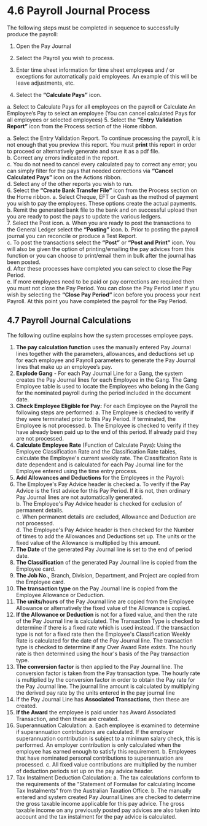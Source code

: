 # 4.6	Payroll Journal Process
The following steps must be completed in sequence to successfully produce the payroll:

1.	Open the Pay Journal

2.	Select the Payroll you wish to process.

3.	Enter time sheet information for time sheet employees and / or exceptions for automatically paid employees.  An example of this will be leave adjustments, etc.

4.	Select the **“Calculate Pays”** icon.
 
a.	Select to Calculate Pays for all employees on the payroll or Calculate An Employee’s Pay to select an employee (You can cancel calculated Pays for all employees or selected employees)
5.	Select the **“Entry Validation Report”** icon from the Process section of the Home ribbon.

a.	Select the Entry Validation Report.  To continue processing the payroll, it is not enough that you preview this report. You must **print** this report in order to proceed or alternatively generate and save it as a pdf file.  
b.	Correct any errors indicated in the report.  
c.	You do not need to cancel every calculated pay to correct any error; you can simply filter for the pays that needed corrections via **“Cancel Calculated Pays”** icon on the Actions ribbon.  
d.	Select any of the other reports you wish to run.  
6.	Select the **“Create Bank Transfer File”** icon from the Process section on the Home ribbon.
a.	Select Cheque, EFT or Cash as the method of payment you wish to pay the employees.  These options create the actual payments.
b.	Remit the generated bank file to the bank and on successful upload then you are ready to post the pays to update the various ledgers.  
7.	Select the Post icon.
a.	When you are ready to post the transactions to the General Ledger select the **“Posting”** icon.
b.	Prior to posting the payroll journal you can reconcile or produce a Test Report.  
c.	To post the transactions select the **“Post”** or **“Post and Print”** icon.  You will also be given the option of printing/emailing the pay advices from this function or you can choose to print/email them in bulk after the journal has been posted.  
d.	After these processes have completed you can select to close the Pay Period.  
e.	If more employees need to be paid or pay corrections are required then you must not close the Pay Period.  You can close the Pay Period later if you wish by selecting the **“Close Pay Period”** icon before you process your next Payroll.
At this point you have completed the payroll for the Pay Period. 

## 4.7	Payroll Journal Calculations
The following outline explains how the system processes employee pays.

1.	**The pay calculation function** uses the manually entered Pay Journal lines together with the parameters, allowances, and deductions set up for each employee and Payroll parameters to generate the Pay Journal lines that make up an employee’s pay.
2.	**Explode Gang** - For each Pay Journal Line for a Gang, the system creates the Pay Journal lines for each Employee in the Gang.  The Gang Employee table is used to locate the Employees who belong in the Gang for the nominated payroll during the period included in the document date.
3.	**Check Employee Eligible for Pay:** For each Employee on the Payroll the following steps are performed:
a.	The Employee is checked to verify if they were terminated prior to this Pay Period.  If terminated, the Employee is not processed.
b.	The Employee is checked to verify if they have already been paid up to the end of this period.  If already paid they are not processed.
4.	**Calculate Employee Rate** (Function of Calculate Pays): Using the Employee Classification Rate and the Classification Rate tables, calculate the Employee's current weekly rate.  The Classification Rate is date dependent and is calculated for each Pay Journal line for the Employee entered using the time entry process.
5.	**Add Allowances and Deductions** for the Employees in the Payroll:
6.	The Employee's Pay Advice header is checked 
a.	To verify if the Pay Advice is the first advice for this Pay Period.  If it is not, then ordinary Pay Journal lines are not automatically generated.  
b.	The Employee's Pay Advice header is checked for exclusion of permanent details.  
c.	When permanent details are excluded, Allowance and Deduction are not processed.  
d.	The Employee's Pay Advice header is then checked for the Number of times to add the Allowances and Deductions set up.  The units or the fixed value of the Allowance is multiplied by this amount.  
7.	**The Date** of the generated Pay Journal line is set to the end of period date.  
8.	**The Classification** of the generated Pay Journal line is copied from the Employee card.  
9.	**The Job No.,** Branch, Division, Department, and Project are copied from the Employee card.  
10.	**The transaction type** on the Pay Journal line is copied from the Employee Allowance or Deduction.  
11.	**The units/hours** of the Pay Journal line are copied from the Employee Allowance or alternatively the fixed value of the Allowance is copied. 
12.	**If the Allowance or Deduction** is not for a fixed value, and then the rate of the Pay Journal line is calculated.  The Transaction Type is checked to determine if there is a fixed rate which is used instead.  If the transaction type is not for a fixed rate then the Employee's Classification Weekly Rate is calculated for the date of the Pay Journal line.  The transaction type is checked to determine if any Over Award Rate exists.  The hourly rate is then determined using the hour's basis of the Pay transaction type.
13.	**The conversion factor** is then applied to the Pay Journal line.  The conversion factor is taken from the Pay transaction type.  The hourly rate is multiplied by the conversion factor in order to obtain the Pay rate for the Pay Journal line.  The journal line amount is calculated by multiplying the derived pay rate by the units entered in the pay journal line 
14.	If the Pay Journal Line has **Associated Transactions**, then these are created. 
15.	**If the Award** the employee is paid under has Award Associated Transaction, and then these are created.
16.	Superannuation Calculation: 
a.	Each employee is examined to determine if superannuation contributions are calculated.  If the employer superannuation contribution is subject to a minimum salary check, this is performed.  An employer contribution is only calculated when the employee has earned enough to satisfy this requirement.
b.	Employees that have nominated personal contributions to superannuation are processed.
c.	All fixed value contributions are multiplied by the number of deduction periods set up on the pay advice header. 
17.	Tax Instalment Deduction Calculation:
a.	The tax calculations conform to the requirements of the "Statement of Formulae for calculating Income Tax Instalments" from the Australian Taxation Office.
b.	The manually entered and system created Pay Journal Lines are checked to determine the gross taxable income applicable for this pay advice.  The gross taxable income on any previously posted pay advices are also taken into account and the tax instalment for the pay advice is calculated.
